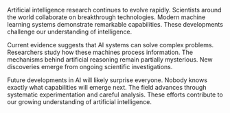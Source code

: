 Artificial intelligence research continues to evolve rapidly. Scientists around the world collaborate on breakthrough technologies. Modern machine learning systems demonstrate remarkable capabilities. These developments challenge our understanding of intelligence.

Current evidence suggests that AI systems can solve complex problems. Researchers study how these machines process information. The mechanisms behind artificial reasoning remain partially mysterious. New discoveries emerge from ongoing scientific investigations.

Future developments in AI will likely surprise everyone. Nobody knows exactly what capabilities will emerge next. The field advances through systematic experimentation and careful analysis. These efforts contribute to our growing understanding of artificial intelligence.
